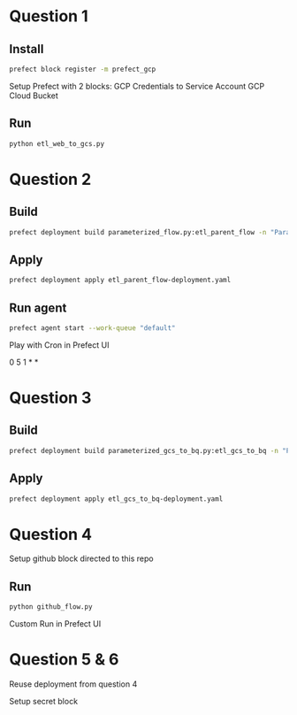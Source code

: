 # Question 1

## Install
```bash
prefect block register -m prefect_gcp
```

Setup Prefect with 2 blocks:
GCP Credentials to Service Account
GCP Cloud Bucket




## Run
```bash
python etl_web_to_gcs.py 
```

# Question 2

## Build
```bash
prefect deployment build parameterized_flow.py:etl_parent_flow -n "Parameterized ETL Web to GCS"
```

## Apply
```bash
prefect deployment apply etl_parent_flow-deployment.yaml 
```

## Run agent
```bash
prefect agent start --work-queue "default"
```
Play with Cron in Prefect UI 

0 5 1 * *

# Question 3 
## Build
```bash
prefect deployment build parameterized_gcs_to_bq.py:etl_gcs_to_bq -n "Parameterized ETL GCS to BQ"
```
## Apply
```bash
prefect deployment apply etl_gcs_to_bq-deployment.yaml
```
# Question 4

Setup github block directed to this repo

## Run
```bash
python github_flow.py 
```
Custom Run in Prefect UI

# Question 5 & 6
Reuse deployment from question 4

Setup secret block

